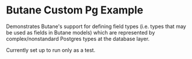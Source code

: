 # Butane Custom Pg Example

Demonstrates Butane's support for defining field types (i.e. types
that may be used as fields in Butane models) which are represented by
complex/nonstandard Postgres types at the database layer.

Currently set up to run only as a test.

